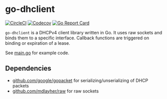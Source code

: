 go-dhclient
===========

[![CircleCI](https://circleci.com/gh/digineo/go-dhclient/tree/master.svg?style=shield)](https://circleci.com/gh/digineo/go-dhclient/tree/master)
[![Codecov](http://codecov.io/github/digineo/go-dhclient/coverage.svg?branch=master)](http://codecov.io/github/digineo/go-dhclient?branch=master)
[![Go Report Card](https://goreportcard.com/badge/github.com/digineo/go-dhclient)](https://goreportcard.com/report/github.com/digineo/go-dhclient)

`go-dhclient` is a DHCPv4 client library written in Go.
It uses raw sockets and binds them to a specific interface.
Callback functions are triggered on binding or expiration of a lease.

See [main.go](cmd/dhclient/main.go) for example code.

## Dependencies

* [github.com/google/gopacket](https://github.com/google/gopacket) for serializing/unserializing of DHCP packets
* [github.com/mdlayher/raw](https://github.com/mdlayher/raw) for raw sockets
